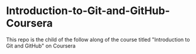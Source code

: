 # Introduction-to-Git-and-GitHub-Coursera
This repo is the child of the follow along of the course titled "Introduction to Git and GitHub" on Coursera
